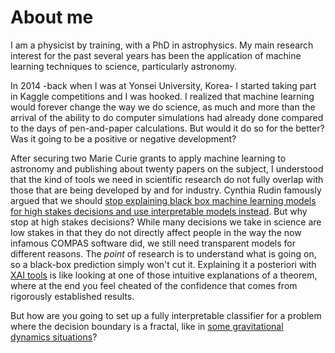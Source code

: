 # About me

I am a physicist by training, with a PhD in astrophysics. My main research interest for the past several years has been the application of machine learning techniques to science, particularly astronomy.

In 2014 -back when I was at Yonsei University, Korea- I started taking part in Kaggle competitions and I was hooked. I realized that machine learning would forever change the way we do science, as much and more than the arrival of the ability to do computer simulations had already done compared to the days of pen-and-paper calculations. But would it do so for the better? Was it going to be a positive or negative development?

After securing two Marie Curie grants to apply machine learning to astronomy and publishing about twenty papers on the subject, I understood that the kind of tools we need in scientific research do not fully overlap with those that are being developed by and for industry. Cynthia Rudin famously argued that we should [stop explaining black box machine learning models for high stakes decisions and use interpretable models instead](https://www.nature.com/articles/s42256-019-0048-x). But why stop at high stakes decisions? While many decisions we take in science are low stakes in that they do not directly affect people in the way the now infamous COMPAS software did, we still need transparent models for different reasons. The _point_ of research is to understand what is going on, so a black-box prediction simply won't cut it. Explaining it a posteriori with [XAI tools](https://christophm.github.io/interpretable-ml-book) is like looking at one of those intuitive explanations of a theorem, where at the end you feel cheated of the confidence that comes from rigorously established results.

But how are you going to set up a fully interpretable classifier for a problem where the decision boundary is a fractal, like in [some gravitational dynamics situations](https://gitlab.com/mariomario/3bodyclassifierxai)? 
